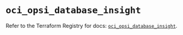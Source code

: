 # `oci_opsi_database_insight`

Refer to the Terraform Registry for docs: [`oci_opsi_database_insight`](https://registry.terraform.io/providers/oracle/oci/6.18.0/docs/resources/opsi_database_insight).
